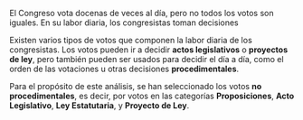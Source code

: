 

﻿El Congreso vota docenas de veces al día,  pero no todos los votos son iguales. En su labor diaria, los congresistas toman decisiones 

Existen varios tipos de votos que componen la labor diaria de los congresistas. Los votos pueden ir a decidir **actos legislativos** o **proyectos de ley**, pero también pueden ser usados para decidir el día a día, como el orden de las votaciones u otras decisiones **procedimentales**.

Para el propósito de este análisis, se han seleccionado los votos **no procedimentales**, es decir, por votos en las categorías **Proposiciones**, **Acto Legislativo**, **Ley Estatutaria**, y **Proyecto de Ley**.
<!--stackedit_data:
eyJoaXN0b3J5IjpbLTExNjI5MjkzNzUsLTUyMzU5MTA3Ml19
-->